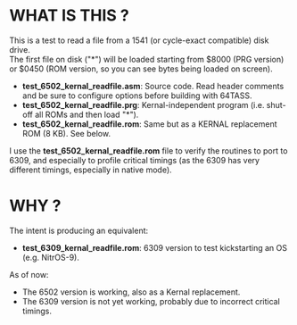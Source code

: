 # WHAT IS THIS ?

This is a test to read a file from a 1541 (or cycle-exact compatible) disk drive.  
The first file on disk ("*") will be loaded starting from $8000 (PRG version) or $0450 (ROM version, so you can see bytes being loaded on screen).

- **test_6502_kernal_readfile.asm**: Source code. Read header comments and be sure to configure options before building with 64TASS.
- **test_6502_kernal_readfile.prg**: Kernal-independent program (i.e. shut-off all ROMs and then load "*").
- **test_6502_kernal_readfile.rom**: Same but as a KERNAL replacement ROM (8 KB). See below.

I use the **test_6502_kernal_readfile.rom** file to verify the routines to port to 6309, and especially to profile critical timings (as the 6309 has very different timings, especially in native mode).

# WHY ?

The intent is producing an equivalent:

- **test_6309_kernal_readfile.rom**: 6309 version to test kickstarting an OS (e.g. NitrOS-9).

As of now:
- The 6502 version is working, also as a Kernal replacement.
- The 6309 version is not yet working, probably due to incorrect critical timings.

